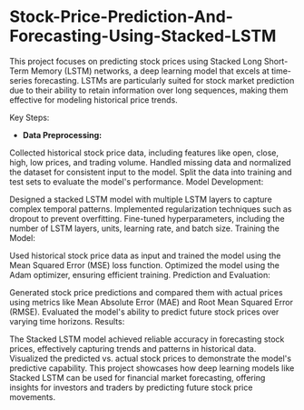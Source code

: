 # Stock-Price-Prediction-And-Forecasting-Using-Stacked-LSTM
This project focuses on predicting stock prices using Stacked Long Short-Term Memory (LSTM) networks, a deep learning model that excels at time-series forecasting. LSTMs are particularly suited for stock market prediction due to their ability to retain information over long sequences, making them effective for modeling historical price trends.

Key Steps:
+ **Data Preprocessing:**

Collected historical stock price data, including features like open, close, high, low prices, and trading volume.
Handled missing data and normalized the dataset for consistent input to the model.
Split the data into training and test sets to evaluate the model's performance.
Model Development:

Designed a stacked LSTM model with multiple LSTM layers to capture complex temporal patterns.
Implemented regularization techniques such as dropout to prevent overfitting.
Fine-tuned hyperparameters, including the number of LSTM layers, units, learning rate, and batch size.
Training the Model:

Used historical stock price data as input and trained the model using the Mean Squared Error (MSE) loss function.
Optimized the model using the Adam optimizer, ensuring efficient training.
Prediction and Evaluation:

Generated stock price predictions and compared them with actual prices using metrics like Mean Absolute Error (MAE) and Root Mean Squared Error (RMSE).
Evaluated the model's ability to predict future stock prices over varying time horizons.
Results:

The Stacked LSTM model achieved reliable accuracy in forecasting stock prices, effectively capturing trends and patterns in historical data.
Visualized the predicted vs. actual stock prices to demonstrate the model's predictive capability.
This project showcases how deep learning models like Stacked LSTM can be used for financial market forecasting, offering insights for investors and traders by predicting future stock price movements.
